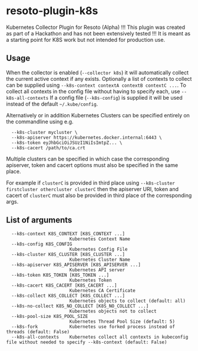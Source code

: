 # resoto-plugin-k8s
Kubernetes Collector Plugin for Resoto (Alpha)
!!! This plugin was created as part of a Hackathon and has not been extensively tested !!!
It is meant as a starting point for K8S work but not intended for production use.

## Usage
When the collector is enabled (`--collector k8s`) it will automatically collect the current active context if any exists.
Optionally a list of contexts to collect can be supplied using `--k8s-context contextA contextB contextC ...`.
To collect all contexts in the config file without having to specify each, use `--k8s-all-contexts`
If a config file (`--k8s-config`) is supplied it will be used instead of the default `~/.kube/config`.

Alternatively or in addition Kubernetes Clusters can be specified entirely on the commandline using e.g.
```
  --k8s-cluster mycluster \
  --k8s-apiserver https://kubernetes.docker.internal:6443 \
  --k8s-token eyJhbGciOiJSUzI1NiIsImtpZ... \
  --k8s-cacert /path/to/ca.crt
```

Multiple clusters can be specified in which case the corresponding apiserver, token and cacert options must also be specified in the same place.

For example if `clusterC` is provided in third place using `--k8s-cluster firstcluster othercluster clusterC` then the apiserver URI, token and cacert of `clusterC` must also be provided in third place of the corresponding args.

## List of arguments
```
  --k8s-context K8S_CONTEXT [K8S_CONTEXT ...]
                        Kubernetes Context Name
  --k8s-config K8S_CONFIG
                        Kubernetes Config File
  --k8s-cluster K8S_CLUSTER [K8S_CLUSTER ...]
                        Kubernetes Cluster Name
  --k8s-apiserver K8S_APISERVER [K8S_APISERVER ...]
                        Kubernetes API server
  --k8s-token K8S_TOKEN [K8S_TOKEN ...]
                        Kubernetes Token
  --k8s-cacert K8S_CACERT [K8S_CACERT ...]
                        Kubernetes CA Certificate
  --k8s-collect K8S_COLLECT [K8S_COLLECT ...]
                        Kubernetes objects to collect (default: all)
  --k8s-no-collect K8S_NO_COLLECT [K8S_NO_COLLECT ...]
                        Kubernetes objects not to collect
  --k8s-pool-size K8S_POOL_SIZE
                        Kubernetes Thread Pool Size (default: 5)
  --k8s-fork            Kubernetes use forked process instead of threads (default: False)
  --k8s-all-contexts    Kubernetes collect all contexts in kubeconfig file without needed to specify --k8s-context (default: False)
```
